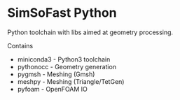 SimSoFast Python
===========

Python toolchain with libs aimed at geometry processing. 

Contains
* miniconda3 - Python3 toolchain
* pythonocc - Geometry generation
* pygmsh - Meshing (Gmsh)
* meshpy - Meshing (Triangle/TetGen)
* pyfoam - OpenFOAM IO

